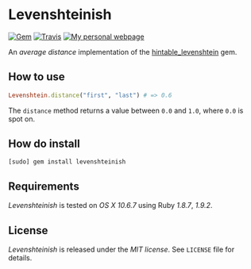 # Levenshteinish

[![Gem](https://img.shields.io/gem/dt/levenshteinish.svg)](https://rubygems.org/gems/levenshteinish) [![Travis](https://img.shields.io/travis/oleander/levenshteinish.svg)](https://travis-ci.org/oleander/levenshteinish) [![My personal webpage](https://img.shields.io/badge/me-oleander.io-blue.svg)](http://oleander.io)

An _average distance_ implementation of the [hintable_levenshtein](https://github.com/joshbuddy/hintable_levenshtein) gem.

## How to use

```ruby
Levenshtein.distance("first", "last") # => 0.6
```

The `distance` method returns a value between `0.0` and `1.0`, where `0.0` is spot on.

## How do install

```
[sudo] gem install levenshteinish
```

## Requirements

_Levenshteinish_ is tested on _OS X 10.6.7_ using Ruby _1.8.7_, _1.9.2_.

## License

_Levenshteinish_ is released under the _MIT license_. See `LICENSE` file for details.

